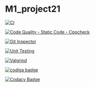 # M1_project21

[![CI](https://github.com/Huthaif-2000/M1_project21/actions/workflows/1main.yml/badge.svg)](https://github.com/Huthaif-2000/M1_project21/actions/workflows/1main.yml)

[![Code Quality - Static Code - Cppcheck](https://github.com/Huthaif-2000/M1_project21/actions/workflows/cpp-check.yml/badge.svg)](https://github.com/Huthaif-2000/M1_project21/actions/workflows/cpp-check.yml)

[![Git Inspector](https://github.com/Huthaif-2000/M1_project21/actions/workflows/git%20inspector.yml/badge.svg)](https://github.com/Huthaif-2000/M1_project21/actions/workflows/git%20inspector.yml)

[![Unit Testing](https://github.com/Huthaif-2000/M1_project21/actions/workflows/unit-test.yml/badge.svg)](https://github.com/Huthaif-2000/M1_project21/actions/workflows/unit-test.yml)

[![Valgrind](https://github.com/Huthaif-2000/M1_project21/actions/workflows/valgrind.yml/badge.svg)](https://github.com/Huthaif-2000/M1_project21/actions/workflows/valgrind.yml)

<a href="https://app.codiga.io/public/user/github/Huthaif-2000">
   <img src="https://api.codiga.io/public/badge/user/github/Huthaif-2000?style=light" alt="codiga badge" />
</a>

[![Codacy Badge](https://app.codacy.com/project/badge/Grade/6d0538b5c0a347409ab12e7aceba0059)](https://www.codacy.com/gh/Huthaif-2000/M1_project21/dashboard?utm_source=github.com&amp;utm_medium=referral&amp;utm_content=Huthaif-2000/M1_project21&amp;utm_campaign=Badge_Grade)
